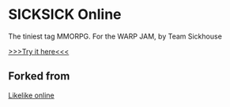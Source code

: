 # SICKSICK Online

The tiniest tag MMORPG. For the WARP JAM, by Team Sickhouse

<a href="https://sicksick.sickhouse.nl/" target="_blank">>>>Try it here<<<</a>


## Forked from 

[Likelike online](https://github.com/molleindustria/likelike-online)